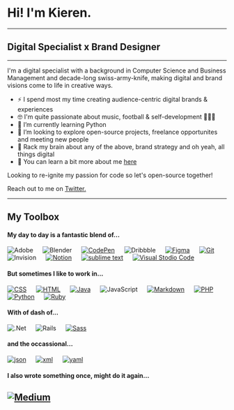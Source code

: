 <h1>Hi! I'm Kieren.</h1>
<hr>
<h2>Digital Specialist x Brand Designer</h2>
<hr>
<p>I'm a digital specialist with a background in Computer Science and Business Management and decade-long swiss-army-knife, making digital and brand visions come to life in creative ways.</p>

- ⚡ I spend most my time creating audience-centric digital brands & experiences
- 🤓 I'm quite passionate about  music, football & self-development 🧘🏾‍♂️
- 🌱 I’m currently learning Python
- 🔭 I’m looking to explore open-source projects, freelance opportunites and meeting new people
- 💬 Rack my brain about any of the above, brand strategy and oh yeah, all things digital
- 🧐 You can learn a bit more about me <a href="http://www.whoiskie.com/" target="_blank">here</a>

<p>Looking to re-ignite my passion for code so let's open-source together!</p><p>Reach out to me on <a href="https://twitter.com/iamkieb" rel="noopener noreferrer" target="_blank">Twitter.</a></p>

---

## My Toolbox

#### My day to day is a fantastic blend of...
![Adobe](https://img.shields.io/badge/adobe-%23FF0000.svg?style=for-the-badge&logo=adobe&logoColor=white)
&emsp;
![Blender](https://img.shields.io/badge/blender-%23F5792A.svg?style=for-the-badge&logo=blender&logoColor=white)
&emsp;
[![CodePen](https://img.shields.io/badge/Codepen-000000?style=for-the-badge&logo=codepen&logoColor=white)](https://codepen.io/AbdelrahmanDwedar)
&emsp;
![Dribbble](https://img.shields.io/badge/Dribbble-EA4C89?style=for-the-badge&logo=dribbble&logoColor=white)
&emsp;
[![Figma](https://img.shields.io/badge/Figma-3d3d3d?style=for-the-badge&logo=Figma&logoColor=e04a34)](https://www.figma.com/)
&emsp;
[![Git](https://img.shields.io/badge/Git-f34f29?style=for-the-badge&logo=Git&logoColor=white)](https://git-scm.com/)
&emsp;
![Invision](https://img.shields.io/badge/invision-FF3366?style=for-the-badge&logo=invision&logoColor=white)
&emsp;
[![Notion](https://img.shields.io/badge/Notion-%23000000.svg?style=for-the-badge&logo=notion&logoColor=white)](https://www.notion.so/)
&emsp;
[![sublime text](https://img.shields.io/badge/Sublime_text-4B4B4B?style=for-the-badge&logo=sublime-text&logoColor=FF9800)](https://www.sublimetext.com/3)
&emsp;
[![Visual Stodio Code](https://img.shields.io/badge/Visual_Studio_Code-3d3d3d?style=for-the-badge&logo=visual%20studio%20code&logoColor=0078D4)](https://code.visualstudio.com/)

#### But sometimes I like to work in...
[![CSS](https://img.shields.io/badge/Css3-214CE5?style=for-the-badge&logo=css3&logoColor=white)]()
&emsp;
[![HTML](https://img.shields.io/badge/Html5-E54C21?style=for-the-badge&logo=html5&logoColor=white)](https://html.com/)
&emsp;
[![Java](https://img.shields.io/badge/java-%23ED8B00.svg?style=for-the-badge&logo=java&logoColor=white)](https://www.java.com/)
&emsp;
![JavaScript](https://img.shields.io/badge/javascript-%23323330.svg?style=for-the-badge&logo=javascript&logoColor=%23F7DF1E)
&emsp;
[![Markdown](https://img.shields.io/badge/Markdown-000000?style=for-the-badge&logo=markdown&logoColor=white)](https://www.markdownguide.org/)
&emsp;
[![PHP](https://img.shields.io/badge/PHP-777BB4?style=for-the-badge&logo=php&logoColor=white)](https://www.php.net/)
&emsp;
[![Python](https://img.shields.io/badge/Python-14354C?style=for-the-badge&logo=python&logoColor=yellow)](https://www.python.org/)
&emsp;
[![Ruby](https://img.shields.io/badge/Ruby-B01401?style=for-the-badge&logo=ruby&logoColor=000000)](https://www.ruby-lang.org/en/)

#### With of dash of...

![.Net](https://img.shields.io/badge/.NET-5C2D91?style=for-the-badge&logo=.net&logoColor=white)
&emsp;
![Rails](https://img.shields.io/badge/rails-%23CC0000.svg?style=for-the-badge&logo=ruby-on-rails&logoColor=white)
&emsp;
[![Sass](https://img.shields.io/badge/Sass-CC6699?style=for-the-badge&logo=sass&logoColor=white)](https://sass-lang.com)
&emsp;

#### and the occassional...
[![json](https://img.shields.io/badge/json-ffa800?style=for-the-badge&logo=json&logoColor=white)](https://www.json.org/json-en.html)
&emsp;
[![xml](https://img.shields.io/badge/xml-686868?style=for-the-badge&logo=xml&logoColor=white)](https://www.w3.org/standards/xml/core#:~:text=What%20is%20XML%3F,more%20suitable%20for%20Web%20use.)
&emsp;
[![yaml](https://img.shields.io/badge/yaml-990099?style=for-the-badge&logo=yaml&logoColor=white)](https://yaml.org/)

#### I also wrote something once, might do it again...
[![Medium](https://img.shields.io/badge/Medium-12100E?style=for-the-badge&logo=medium&logoColor=white)](https://medium.com/@iamkieb)
---
